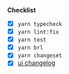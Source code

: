 **Checklist**
- [x] `yarn typecheck`
- [x] `yarn lint:fix`
- [x] `yarn test`
- [x] `yarn brl`
- [x] `yarn changeset`
- [x] [ui changelog](apps/www/content/docs/components/changelog.mdx)

<!--

Thanks for the PR. Please complete the checklist below to ensure your PR can be
merged as soon as possible.

- yarn brl: Required if adding, moving or removing a file in a package.
- yarn changeset: Required if updating `packages`. Please be brief and descriptive. For breaking
changes, use a major changeset. For new features, use a minor changeset. For
bug fixes, use a patch changeset.
- changelog: Required if updating `apps/www/src/registry`. See `apps/www/content/docs/components/changelog.mdx`.

-->
